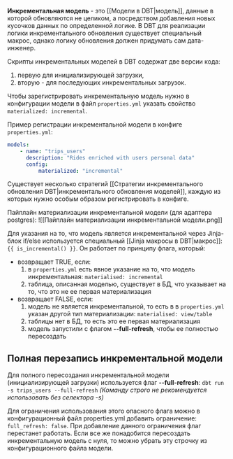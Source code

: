 **Инкрементальная модель** - это [[Модели в DBT|модель]], данные в которой обновляются не целиком, а посредством добавления новых кусочков данных по определенной логике. В DBT для реализации логики инкрементального обновления существует специальный макрос, однако логику обновления должен придумать сам дата-инженер.

Скрипты инкрементальных моделей в DBT содержат две версии кода:
1. первую для инициализирующей загрузки, 
2. вторую - для последующих инкрементальных загрузок.

Чтобы зарегистрировать инкрементальную модель нужно в конфигурации модели в файл `properties.yml` указать свойство `materialized: incremental`.

Пример регистрации инкрементальной модели в конфиге `properties.yml`:
```yml
models:
	- name: "trips_users"
	  description: "Rides enriched with users personal data"
	  config:
		  materialized: "incremental"
```

Существует несколько стратегий [[Стратегии инкрементального обновления DBT|инкрементального обновления моделей]], каждую из которых нужно особым образом регистрировать в конфиге.

Пайплайн материализации инкрементальной модели (для адаптера postgres):
![[Пайплайн материализации инкрементальной модели.png]]

Для указания на то, что модель является инкрементальной через Jinja-блок if/else используется специальный [[Jinja макросы в DBT|макрос]]: `{{ is_incremental() }}`. 
Он работает по принципу флага, который:
- возвращает TRUE, если:
	1) в `properties.yml` есть явное указание на то, что модель инкрементальная:
	   `materialised: incremental`
	2) таблица, описанная моделью, существует в БД, что указывает на то, что это не ее первая материализация
- возвращает FALSE, если:
	1) модель не является инкрементальной, то есть в в `properties.yml` указан другой тип материализации: `materialised: view/table`
	2) таблицы нет в БД, то есть это ее первая материализация
	3) модель запустили с флагом **--full-refresh**, чтобы ее полностью пересоздать

## Полная перезапись инкрементальной модели
Для полного пересоздания инкрементальной модели (инициализирующей загрузки) используется флаг **--full-refresh**:
`dbt run -s trips_users --full-refresh`
*(Команду строго не рекомендуется использовать без селектора -s)*

Для ограничения использования этого опасного флага можно в конфигурационный файл properties.yml добавить ограничение: `full_refresh: false`. При добавление данного ограничения флаг перестанет работать. Если все же понадобится пересоздать инкрементальную модель с нуля, то можно убрать эту строчку из конфигурационного файла модели.
